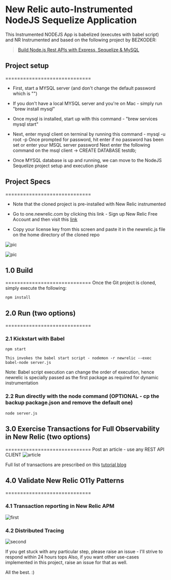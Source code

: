 # New Relic auto-Instrumented NodeJS Sequelize Application

This Instrumented NODEJS App is babelized (executes with babel script) and NR Instrumented and based on the following project by BEZKODER:
> [Build Node.js Rest APIs with Express, Sequelize & MySQL](https://bezkoder.com/node-js-express-sequelize-mysql/)

## Project setup
=============================

* First, start a MYSQL server (and don't change the default password which is "")

* If you don't have a local MYSQL server and you're on Mac - simply run "brew install mysql"

* Once mysql is installed, start up with this command - "brew services mysql start"

* Next, enter mysql client on terminal by running this command - mysql -u root -p 
    Once prompted for password, hit enter if no password has been set or enter your MSQL server password
    Next enter the following command on the msql client -> CREATE DATABASE testdb;
    
* Once MYSQL database is up and running, we can move to the NodeJS Sequelize project setup and execution phase


## Project Specs
=============================
 
* Note that the cloned project is pre-installed with New Relic instrumented

* Go to one.newrelic.com by clicking this link - Sign up New Relic Free Account and then visit this [link](https://one.newrelic.com/launcher/account-settings-launcher.account-settings-launcher)

* Copy your license key from this screen and paste it in the newrelic.js file on the home directory of the cloned repo

![pic](https://user-images.githubusercontent.com/45892212/97128724-2dbd2780-1791-11eb-8052-57a9625eaedd.png)



![pic](https://user-images.githubusercontent.com/45892212/97128822-71b02c80-1791-11eb-98f1-63e478ad34f8.png)




## 1.0 Build 
=============================
Once the Git project is cloned, simply execute the following:
```
npm install
```

## 2.0 Run (two options)
=============================

### 2.1 Kickstart with Babel
```
npm start
```
    This invokes the babel start script - nodemon -r newrelic --exec babel-node server.js
    
Note: Babel script execution can change the order of execution, hence newrelic is specially passed as the first package as required for dynamic instrumentation

### 2.2 Run directly with the node command (OPTIONAL - cp the backup package.json and remove the default one)
```
node server.js
```


## 3.0 Exercise Transactions for Full Observability in New Relic (two options)
=============================
Post an article - use any REST API CLIENT 
![article](https://user-images.githubusercontent.com/45892212/97129317-a8d30d80-1792-11eb-91d0-9893370bf313.png)

Full list of transactions are prescribed on this [tutorial blog](https://bezkoder.com/node-js-express-sequelize-mysql/#Test_the_APIs)

## 4.0 Validate New Relic O11y Patterns
=============================

### 4.1 Transaction reporting in New Relic APM
![first](https://user-images.githubusercontent.com/45892212/97129443-08311d80-1793-11eb-913e-f06b109ceb18.png)

### 4.2 Distributed Tracing
![second](https://user-images.githubusercontent.com/45892212/97129457-1121ef00-1793-11eb-84a5-7b415ffe9054.png)

If you get stuck with any particular step, please raise an issue - I'll strive to respond within 24 hours tops
Also, if you want other use-cases implemented in this project, raise an issue for that as well.

All the best. :)

